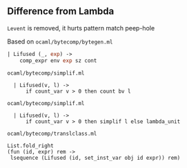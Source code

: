 


## Difference from Lambda

`Levent` is removed, it hurts pattern match peep-hole

Based on `ocaml/bytecomp/bytegen.ml`

```ocaml
| Lifused (_, exp) ->
    comp_expr env exp sz cont
```

`ocaml/bytecomp/simplif.ml`
```
  | Lifused(v, l) ->
      if count_var v > 0 then count bv l
```      

`ocaml/bytecomp/simplif.ml`
```
  | Lifused(v, l) ->
      if count_var v > 0 then simplif l else lambda_unit
```

`ocaml/bytecomp/translclass.ml`
```
List.fold_right
(fun (id, expr) rem ->
 lsequence (Lifused (id, set_inst_var obj id expr)) rem)
```